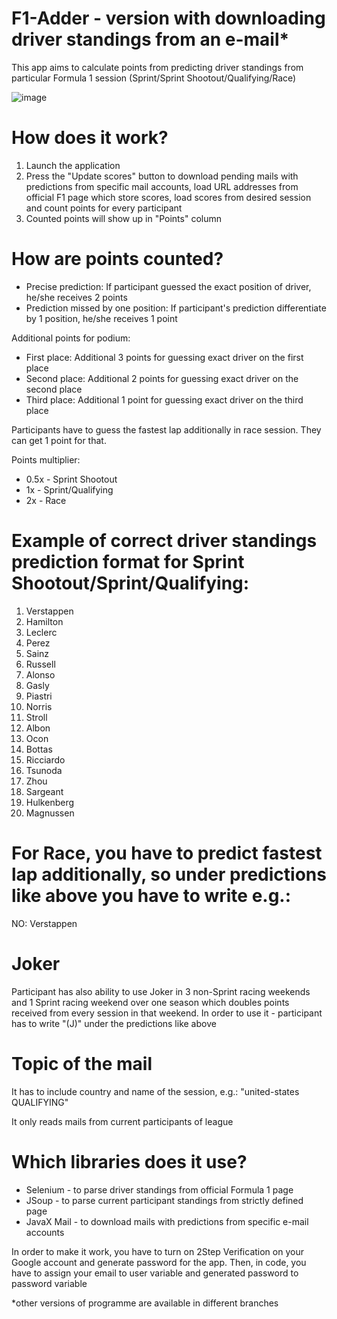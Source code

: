 # F1-Adder - version with downloading driver standings from an e-mail*
This app aims to calculate points from predicting driver standings from particular Formula 1 session (Sprint/Sprint Shootout/Qualifying/Race)

![image](https://github.com/user-attachments/assets/68008281-7d30-4edd-a47e-b5da438cc128)

# How does it work?
1. Launch the application
2. Press the "Update scores" button to download pending mails with predictions from specific mail accounts, load URL addresses from official F1 page which store scores, load scores from desired session and count points for every participant
3. Counted points will show up in "Points" column

# How are points counted?
- Precise prediction: If participant guessed the exact position of driver, he/she receives 2 points
- Prediction missed by one position: If participant's prediction differentiate by 1 position, he/she receives 1 point 

Additional points for podium:
- First place: Additional 3 points for guessing exact driver on the first place
- Second place: Additional 2 points for guessing exact driver on the second place
- Third place: Additional 1 point for guessing exact driver on the third place

Participants have to guess the fastest lap additionally in race session. They can get 1 point for that. 

Points multiplier:
- 0.5x - Sprint Shootout
- 1x - Sprint/Qualifying
- 2x - Race
# Example of correct driver standings prediction format for Sprint Shootout/Sprint/Qualifying:
1. Verstappen
2. Hamilton
3. Leclerc
4. Perez
5. Sainz
6. Russell
7. Alonso
8. Gasly
9. Piastri
10. Norris
11. Stroll
12. Albon
13. Ocon
14. Bottas
15. Ricciardo
16. Tsunoda
17. Zhou
18. Sargeant
19. Hulkenberg
20. Magnussen
# For Race, you have to predict fastest lap additionally, so under predictions like above you have to write e.g.:
NO: Verstappen

# Joker
Participant has also ability to use Joker in 3 non-Sprint racing weekends and 1 Sprint racing weekend over one season which doubles points received from every session in that weekend. In order to use it - participant has to write "(J)" under the predictions like above

# Topic of the mail
It has to include country and name of the session, e.g.: "united-states QUALIFYING"

It only reads mails from current participants of league

# Which libraries does it use?
- Selenium - to parse driver standings from official Formula 1 page
- JSoup - to parse current participant standings from strictly defined page
- JavaX Mail - to download mails with predictions from specific e-mail accounts

In order to make it work, you have to turn on 2Step Verification on your Google account and generate password for the app.
Then, in code, you have to assign your email to user variable and generated password to password variable

*other versions of programme are available in different branches
